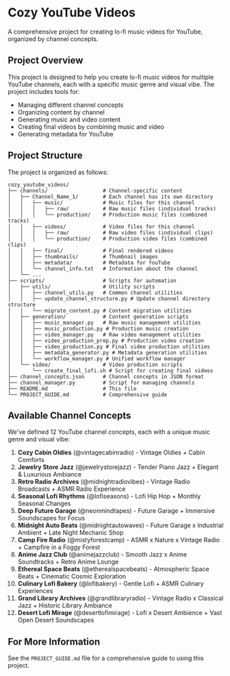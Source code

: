 # Cozy YouTube Videos

A comprehensive project for creating lo-fi music videos for YouTube, organized by channel concepts.

## Project Overview

This project is designed to help you create lo-fi music videos for multiple YouTube channels, each with a specific music genre and visual vibe. The project includes tools for:

- Managing different channel concepts
- Organizing content by channel
- Generating music and video content
- Creating final videos by combining music and video
- Generating metadata for YouTube

## Project Structure

The project is organized as follows:

```
cozy_youtube_videos/
├── channels/                  # Channel-specific content
│   ├── Channel_Name_1/        # Each channel has its own directory
│   │   ├── music/             # Music files for this channel
│   │   │   ├── raw/           # Raw music files (individual tracks)
│   │   │   └── production/    # Production music files (combined tracks)
│   │   ├── videos/            # Video files for this channel
│   │   │   ├── raw/           # Raw video files (individual clips)
│   │   │   └── production/    # Production video files (combined clips)
│   │   ├── final/             # Final rendered videos
│   │   ├── thumbnails/        # Thumbnail images
│   │   ├── metadata/          # Metadata for YouTube
│   │   └── channel_info.txt   # Information about the channel
│   └── ...
├── scripts/                   # Scripts for automation
│   ├── utils/                 # Utility scripts
│   │   ├── channel_utils.py   # Common channel utilities
│   │   ├── update_channel_structure.py # Update channel directory structure
│   │   └── migrate_content.py # Content migration utilities
│   ├── generation/            # Content generation scripts
│   │   ├── music_manager.py   # Raw music management utilities
│   │   ├── music_production.py # Production music creation
│   │   ├── video_manager.py   # Raw video management utilities
│   │   ├── video_production_prep.py # Production video creation
│   │   ├── video_production.py # Final video production utilities
│   │   ├── metadata_generator.py # Metadata generation utilities
│   │   └── workflow_manager.py # Unified workflow manager
│   └── video/                 # Video production scripts
│       └── create_final_lofi.sh # Script for creating final videos
├── channel_concepts.json      # Channel concepts in JSON format
├── channel_manager.py         # Script for managing channels
├── README.md                  # This file
└── PROJECT_GUIDE.md           # Comprehensive guide
```

## Available Channel Concepts

We've defined 12 YouTube channel concepts, each with a unique music genre and visual vibe:

1. **Cozy Cabin Oldies** (@vintagecabinradio) - Vintage Oldies + Cabin Comforts
2. **Jewelry Store Jazz** (@jewelrystorejazz) - Tender Piano Jazz + Elegant & Luxurious Ambiance
3. **Retro Radio Archives** (@midnightradiovibes) - Vintage Radio Broadcasts + ASMR Radio Experience
4. **Seasonal Lofi Rhythms** (@lofiseasons) - Lofi Hip Hop + Monthly Seasonal Changes
5. **Deep Future Garage** (@neonmindtapes) - Future Garage + Immersive Soundscapes for Focus
6. **Midnight Auto Beats** (@midnightautowaves) - Future Garage x Industrial Ambient + Late Night Mechanic Shop
7. **Camp Fire Radio** (@mistyforestcamp) - ASMR x Nature x Vintage Radio + Campfire in a Foggy Forest
8. **Anime Jazz Club** (@animejazzclub) - Smooth Jazz x Anime Soundtracks + Retro Anime Lounge
9. **Ethereal Space Beats** (@etherealspacebeats) - Atmospheric Space Beats + Cinematic Cosmic Exploration
10. **Culinary Lofi Bakery** (@lofibakery) - Gentle Lofi + ASMR Culinary Experiences
11. **Grand Library Archives** (@grandlibraryradio) - Vintage Radio x Classical Jazz + Historic Library Ambiance
12. **Desert Lofi Mirage** (@desertlofimirage) - Lofi x Desert Ambience + Vast Open Desert Soundscapes

## For More Information

See the `PROJECT_GUIDE.md` file for a comprehensive guide to using this project.